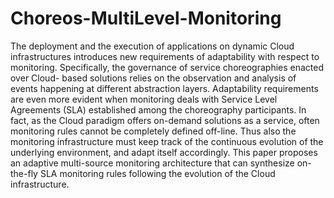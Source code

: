 # Choreos-MultiLevel-Monitoring

The deployment and the execution of applications
on dynamic Cloud infrastructures introduces new requirements
of adaptability with respect to monitoring. Specifically, the
governance of service choreographies enacted over Cloud-
based solutions relies on the observation and analysis of
events happening at different abstraction layers. Adaptability
requirements are even more evident when monitoring deals
with Service Level Agreements (SLA) established among the
choreography participants. In fact, as the Cloud paradigm
offers on-demand solutions as a service, often monitoring rules
cannot be completely defined off-line. Thus also the monitoring
infrastructure must keep track of the continuous evolution
of the underlying environment, and adapt itself accordingly.
This paper proposes an adaptive multi-source monitoring
architecture that can synthesize on-the-fly SLA monitoring
rules following the evolution of the Cloud infrastructure.
